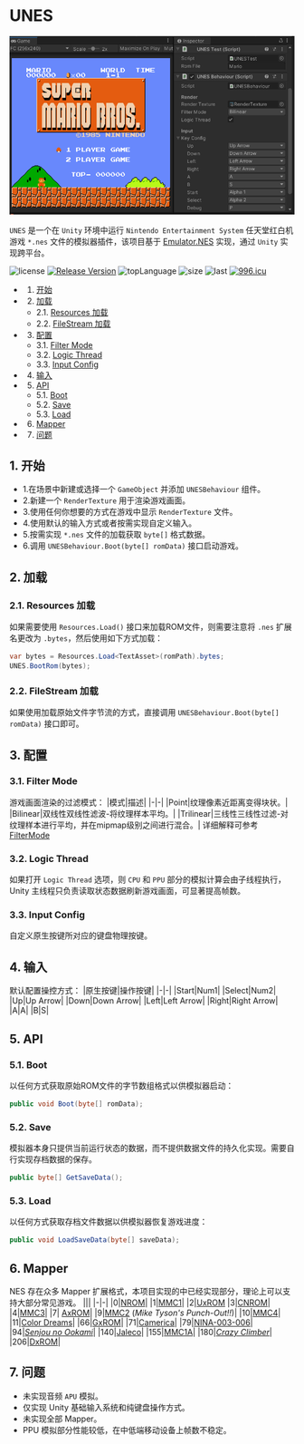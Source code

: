 ﻿# UNES

<div align="center">    
<img src="images/UNES_Preview.png"/>
</div>


`UNES` 是一个在 `Unity` 环境中运行 `Nintendo Entertainment System` 任天堂红白机游戏 `*.nes` 文件的模拟器插件，该项目基于 [Emulator.NES](https://github.com/Xyene/Emulator.NES) 实现，通过 `Unity` 实现跨平台。


![license](https://img.shields.io/github/license/ls9512/UNES)
[![Release Version](https://img.shields.io/badge/release-1.0.0-red.svg)](https://github.com/ls9512/UNES/releases)
![topLanguage](https://img.shields.io/github/languages/top/ls9512/UNES)
![size](https://img.shields.io/github/languages/code-size/ls9512/UNES)
![last](https://img.shields.io/github/last-commit/ls9512/UNES)
[![996.icu](https://img.shields.io/badge/link-996.icu-red.svg)](https://996.icu)


<!-- vscode-markdown-toc -->
* 1. [开始](#)
* 2. [加载](#-1)
	* 2.1. [Resources 加载](#Resources)
	* 2.2. [FileStream 加载](#FileStream)
* 3. [配置](#-1)
	* 3.1. [Filter Mode](#FilterMode)
	* 3.2. [Logic Thread](#LogicThread)
	* 3.3. [Input Config](#InputConfig)
* 4. [输入](#-1)
* 5. [API](#API)
	* 5.1. [Boot](#Boot)
	* 5.2. [Save](#Save)
	* 5.3. [Load](#Load)
* 6. [Mapper](#Mapper)
* 7. [问题](#-1)

<!-- vscode-markdown-toc-config
	numbering=true
	autoSave=true
	/vscode-markdown-toc-config -->
<!-- /vscode-markdown-toc -->

##  1. <a name=''></a>开始
* 1.在场景中新建或选择一个 `GameObject` 并添加 `UNESBehaviour` 组件。
* 2.新建一个 `RenderTexture` 用于渲染游戏画面。
* 3.使用任何你想要的方式在游戏中显示 `RenderTexture` 文件。
* 4.使用默认的输入方式或者按需实现自定义输入。
* 5.按需实现 `*.nes` 文件的加载获取 `byte[]` 格式数据。
* 6.调用 `UNESBehaviour.Boot(byte[] romData)` 接口启动游戏。

##  2. <a name='-1'></a>加载
###  2.1. <a name='Resources'></a>Resources 加载
如果需要使用 `Resources.Load()` 接口来加载ROM文件，则需要注意将 `.nes` 扩展名更改为 `.bytes`，然后使用如下方式加载：
``` csharp
var bytes = Resources.Load<TextAsset>(romPath).bytes;
UNES.BootRom(bytes);
```
###  2.2. <a name='FileStream'></a>FileStream 加载
如果使用加载原始文件字节流的方式，直接调用 `UNESBehaviour.Boot(byte[] romData)` 接口即可。

##  3. <a name='-1'></a>配置
###  3.1. <a name='FilterMode'></a>Filter Mode
游戏画面渲染的过滤模式：
|模式|描述|
|-|-|
|Point|纹理像素近距离变得块状。|
|Bilinear|双线性双线性滤波-将纹理样本平均。|
|Trilinear|三线性三线性过滤-对纹理样本进行平均，并在mipmap级别之间进行混合。|
详细解释可参考 [FilterMode](https://docs.unity3d.com/ScriptReference/FilterMode.html)

###  3.2. <a name='LogicThread'></a>Logic Thread
如果打开 `Logic Thread` 选项，则 `CPU` 和 `PPU` 部分的模拟计算会由子线程执行，Unity 主线程只负责读取状态数据刷新游戏画面，可显著提高帧数。

###  3.3. <a name='InputConfig'></a>Input Config
自定义原生按键所对应的键盘物理按键。

##  4. <a name='-1'></a>输入
默认配置操控方式：
|原生按键|操作按键|
|-|-|
|Start|Num1|
|Select|Num2|
|Up|Up Arrow|
|Down|Down Arrow|
|Left|Left Arrow|
|Right|Right Arrow|
|A|A|
|B|S|

##  5. <a name='API'></a>API
###  5.1. <a name='Boot'></a>Boot
以任何方式获取原始ROM文件的字节数组格式以供模拟器启动：
``` csharp
public void Boot(byte[] romData);
```

###  5.2. <a name='Save'></a>Save
模拟器本身只提供当前运行状态的数据，而不提供数据文件的持久化实现。需要自行实现存档数据的保存。
``` csharp
public byte[] GetSaveData();
```

###  5.3. <a name='Load'></a>Load
以任何方式获取存档文件数据以供模拟器恢复游戏进度：
``` csharp
public void LoadSaveData(byte[] saveData);
```

##  6. <a name='Mapper'></a>Mapper
NES 存在众多 Mapper 扩展格式，本项目实现的中已经实现部分，理论上可以支持大部分常见游戏。
|||
|-|-|
|0|[NROM](http://bootgod.dyndns.org:7777/search.php?ines=0)|
|1|[MMC1](http://bootgod.dyndns.org:7777/search.php?ines=1)|
|2|[UxROM](http://bootgod.dyndns.org:7777/search.php?ines=2)
|3|[CNROM](http://bootgod.dyndns.org:7777/search.php?ines=3)|
|4|[MMC3](http://bootgod.dyndns.org:7777/search.php?ines=4)|
|7| [AxROM](http://bootgod.dyndns.org:7777/search.php?ines=7)|
|9|[MMC2](http://bootgod.dyndns.org:7777/search.php?ines=9) (*Mike Tyson's Punch-Out!!*)|
|10|[MMC4](http://bootgod.dyndns.org:7777/search.php?ines=10)|
|11|[Color Dreams](http://bootgod.dyndns.org:7777/search.php?ines=11)|
|66|[GxROM](http://bootgod.dyndns.org:7777/search.php?ines=66)|
|71|[Camerica](http://bootgod.dyndns.org:7777/search.php?ines=71)|
|79|[NINA-003-006](http://bootgod.dyndns.org:7777/search.php?ines=79)|
|94|[*Senjou no Ookami*](http://bootgod.dyndns.org:7777/search.php?ines=94)|
|140|[Jaleco](http://bootgod.dyndns.org:7777/search.php?ines=140)|
|155|[MMC1A](http://bootgod.dyndns.org:7777/search.php?ines=155)|
|180|[*Crazy Climber*](http://bootgod.dyndns.org:7777/search.php?ines=180)|
|206|[DxROM](http://bootgod.dyndns.org:7777/search.php?ines=206)|

##  7. <a name='-1'></a>问题
* 未实现音频 `APU` 模拟。
* 仅实现 Unity 基础输入系统和纯键盘操作方式。
* 未实现全部 Mapper。
* PPU 模拟部分性能较低，在中低端移动设备上帧数不稳定。